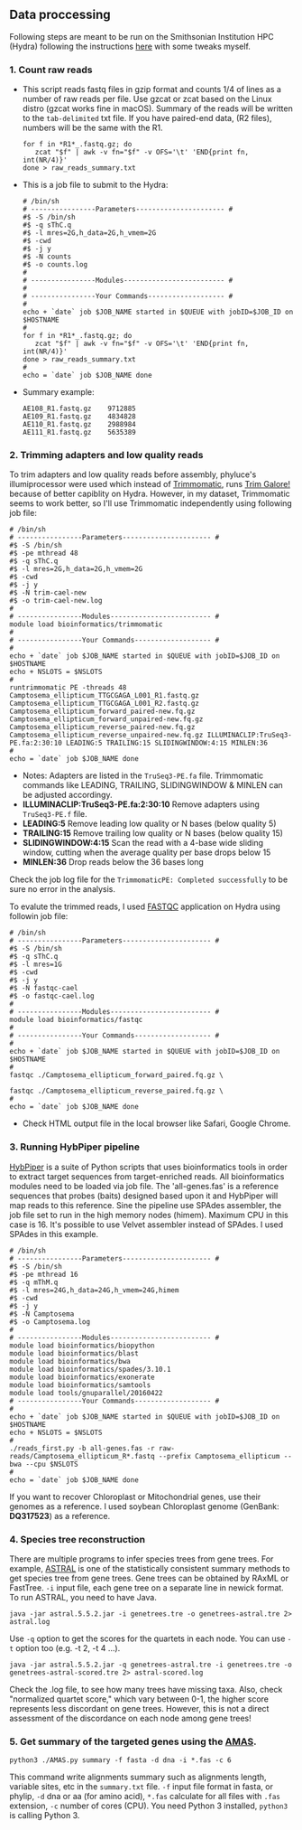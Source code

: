 Data proccessing
------------------------
Following steps are meant to be run on the Smithsonian Institution HPC (Hydra) following the instructions [here](https://github.com/SmithsonianWorkshops/Targeted_Enrichment/blob/master/phyluce.md) with some tweaks myself.

### 1. Count raw reads 
* This script reads fastq files in gzip format and counts 1/4 of lines as a number of raw reads per file. Use gzcat or zcat based on the Linux distro (gzcat works fine in macOS). Summary of the reads will be written to the `tab-delimited` txt file. If you have paired-end data, (R2 files), numbers will be the same with the R1.

   ```
   for f in *R1*_.fastq.gz; do
      zcat "$f" | awk -v fn="$f" -v OFS='\t' 'END{print fn, int(NR/4)}'
   done > raw_reads_summary.txt
   ```
* This is a job file to submit to the Hydra:

   ```
   # /bin/sh
   # ----------------Parameters---------------------- #
   #$ -S /bin/sh
   #$ -q sThC.q
   #$ -l mres=2G,h_data=2G,h_vmem=2G
   #$ -cwd
   #$ -j y
   #$ -N counts
   #$ -o counts.log
   #
   # ----------------Modules------------------------- #
   #
   # ----------------Your Commands------------------- #
   #
   echo + `date` job $JOB_NAME started in $QUEUE with jobID=$JOB_ID on $HOSTNAME
   #
   for f in *R1*_.fastq.gz; do
      zcat "$f" | awk -v fn="$f" -v OFS='\t' 'END{print fn, int(NR/4)}'
   done > raw_reads_summary.txt
   #
   echo = `date` job $JOB_NAME done
   ```
* Summary example:

   ```
   AE108_R1.fastq.gz    9712885
   AE109_R1.fastq.gz    4834828
   AE110_R1.fastq.gz    2988984
   AE111_R1.fastq.gz    5635389
   ```
### 2. Trimming adapters and low quality reads
To trim adapters and low quality reads before assembly, phyluce's illumiprocessor were used which instead of [Trimmomatic](http://www.usadellab.org/cms/?page=trimmomatic), runs [Trim Galore!](https://www.bioinformatics.babraham.ac.uk/projects/trim_galore/) because of better capiblity on Hydra. However, in my dataset, Trimmomatic seems to work better, so I'll use Trimmomatic independently using following job file:

   ```
   # /bin/sh
   # ----------------Parameters---------------------- #
   #$ -S /bin/sh
   #$ -pe mthread 48
   #$ -q sThC.q
   #$ -l mres=2G,h_data=2G,h_vmem=2G
   #$ -cwd
   #$ -j y
   #$ -N trim-cael-new
   #$ -o trim-cael-new.log
   #
   # ----------------Modules------------------------- #
   module load bioinformatics/trimmomatic
   #
   # ----------------Your Commands------------------- #
   #
   echo + `date` job $JOB_NAME started in $QUEUE with jobID=$JOB_ID on $HOSTNAME
   echo + NSLOTS = $NSLOTS
   #
   runtrimmomatic PE -threads 48 Camptosema_ellipticum_TTGCGAGA_L001_R1.fastq.gz Camptosema_ellipticum_TTGCGAGA_L001_R2.fastq.gz Camptosema_ellipticum_forward_paired-new.fq.gz Camptosema_ellipticum_forward_unpaired-new.fq.gz Camptosema_ellipticum_reverse_paired-new.fq.gz Camptosema_ellipticum_reverse_unpaired-new.fq.gz ILLUMINACLIP:TruSeq3-PE.fa:2:30:10 LEADING:5 TRAILING:15 SLIDINGWINDOW:4:15 MINLEN:36
   #
   echo = `date` job $JOB_NAME done
   ```
* Notes: Adapters are listed in the `TruSeq3-PE.fa` file. Trimmomatic commands like LEADING, TRAILING, SLIDINGWINDOW & MINLEN can be adjusted accordingy.
* **ILLUMINACLIP:TruSeq3-PE.fa:2:30:10** Remove adapters using `TruSeq3-PE.f` file.
* **LEADING:5** Remove leading low quality or N bases (below quality 5)
* **TRAILING:15** Remove trailing low quality or N bases (below quality 15)
* **SLIDINGWINDOW:4:15** Scan the read with a 4-base wide sliding window, cutting when the average quality per base drops below 15
* **MINLEN:36** Drop reads below the 36 bases long

Check the job log file for the `TrimmomaticPE: Completed successfully` to be sure no error in the analysis.

To evalute the trimmed reads, I used [FASTQC](https://www.bioinformatics.babraham.ac.uk/projects/fastqc/) application on Hydra using followin job file:
   ```
   # /bin/sh
   # ----------------Parameters---------------------- #
   #$ -S /bin/sh
   #$ -q sThC.q
   #$ -l mres=1G
   #$ -cwd
   #$ -j y
   #$ -N fastqc-cael
   #$ -o fastqc-cael.log
   #
   # ----------------Modules------------------------- #
   module load bioinformatics/fastqc
   #
   # ----------------Your Commands------------------- #
   #
   echo + `date` job $JOB_NAME started in $QUEUE with jobID=$JOB_ID on $HOSTNAME
   #
   fastqc ./Camptosema_ellipticum_forward_paired.fq.gz \

   fastqc ./Camptosema_ellipticum_reverse_paired.fq.gz \
   #
   echo = `date` job $JOB_NAME done
   ```
* Check HTML output file in the local browser like Safari, Google Chrome.
### 3. Running HybPiper pipeline
[HybPiper](https://github.com/mossmatters/HybPiper) is a suite of Python scripts that uses bioinformatics tools in order to extract target sequences from target-enriched reads. All bioinformatics modules need to be loaded via job file. The 'all-genes.fas' is a reference sequences that probes (baits) designed based upon it and HybPiper will map reads to this reference. Sine the pipeline use SPAdes assembler, the job file set to run in the high memory nodes (himem). Maximum CPU in this case is 16. It's possible to use Velvet assembler instead of SPAdes. I used SPAdes in this example.

```
# /bin/sh
# ----------------Parameters---------------------- #
#$ -S /bin/sh
#$ -pe mthread 16
#$ -q mThM.q
#$ -l mres=24G,h_data=24G,h_vmem=24G,himem
#$ -cwd
#$ -j y
#$ -N Camptosema
#$ -o Camptosema.log
#
# ----------------Modules------------------------- #
module load bioinformatics/biopython
module load bioinformatics/blast
module load bioinformatics/bwa
module load bioinformatics/spades/3.10.1
module load bioinformatics/exonerate
module load bioinformatics/samtools
module load tools/gnuparallel/20160422
# ----------------Your Commands------------------- #
#
echo + `date` job $JOB_NAME started in $QUEUE with jobID=$JOB_ID on $HOSTNAME
echo + NSLOTS = $NSLOTS
#
./reads_first.py -b all-genes.fas -r raw-reads/Camptosema_ellipticum_R*.fastq --prefix Camptosema_ellipticum --bwa --cpu $NSLOTS
#
echo = `date` job $JOB_NAME done
```
If you want to recover  Chloroplast or Mitochondrial genes, use their genomes as a reference. I used soybean Chloroplast genome (GenBank: **DQ317523**) as a reference.
### 4. Species tree reconstruction
There are multiple programs to infer species trees from gene trees. For example, [ASTRAL](https://github.com/smirarab/ASTRAL) is one of the statistically consistent summary methods to get species tree from gene trees. Gene trees can be obtained by RAxML or FastTree. `-i` input file, each gene tree on a separate line in newick format. To run ASTRAL, you need to have Java.
```
java -jar astral.5.5.2.jar -i genetrees.tre -o genetrees-astral.tre 2> astral.log
```
Use `-q` option to get the scores for the quartets in each node. You can use `-t` option too (e.g. -t 2, -t 4 ...).
```
java -jar astral.5.5.2.jar -q genetrees-astral.tre -i genetrees.tre -o genetrees-astral-scored.tre 2> astral-scored.log
```
Check the .log file, to see how many trees have missing taxa. Also, check "normalized quartet score," which vary between 0-1, the higher score represents less discordant on gene trees. However, this is not a direct assessment of the discordance on each node among gene trees! 

### 5. Get summary of the targeted genes using the [AMAS](https://github.com/marekborowiec/AMAS). 
```
python3 ./AMAS.py summary -f fasta -d dna -i *.fas -c 6
```
This command write alignments summary such as alignments length, variable sites, etc in the `summary.txt` file. `-f` input file format in fasta, or phylip, `-d` dna or aa (for amino acid), `*.fas` calculate for all files with `.fas` extension, `-c` number of cores (CPU). You need Python 3 installed, `python3` is calling Python 3.
